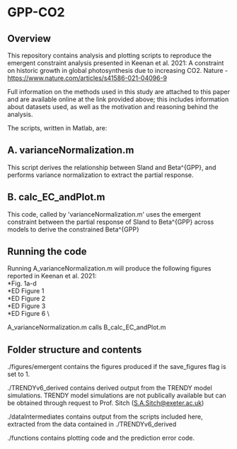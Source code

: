 # GPP-CO2
## Overview
This repository contains analysis and plotting scripts to reproduce the emergent constraint analysis presented in
 Keenan et al. 2021: A constraint on historic growth in global photosynthesis due to increasing CO2. 
Nature - https://www.nature.com/articles/s41586-021-04096-9

Full information on the methods used in this study are attached to this paper and are available
online at the link provided above; this includes information about datasets used, as well as the motivation and reasoning
behind the analysis.

The scripts, written in Matlab, are:
## A. varianceNormalization.m
This script derives the relationship between Sland and Beta^{GPP}, and performs variance normalization 
to extract the partial response. 

## B. calc_EC_andPlot.m
This code, called by 'varianceNormalization.m' uses the emergent constraint between 
the partial response of Sland to Beta^{GPP} across models to derive the constrained Beta^{GPP} 

## Running the code
Running A_varianceNormalization.m will produce the following figures reported in Keenan et al. 2021: \
*Fig. 1a-d  \
*ED Figure 1  \
*ED Figure 2  \
*ED Figure 3  \
*ED Figure 6  \
 
A_varianceNormalization.m calls B_calc_EC_andPlot.m

## Folder structure and contents
 ./figures/emergent contains the figures produced 
if the save_figures flag is set to 1.

./TRENDYv6_derived contains derived output from the TRENDY model simulations. 
TRENDY model simulations are not publically available but can be obtained through request to Prof. Sitch (S.A.Sitch@exeter.ac.uk)

./dataIntermediates contains output from the scripts included here, 
extracted from the data contained in ./TRENDYv6_derived

./functions contains plotting code and the prediction error code.


